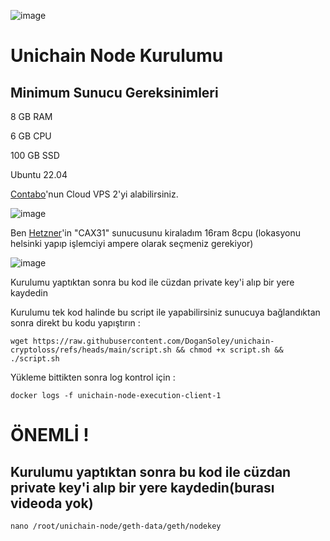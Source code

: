 ![image](https://github.com/user-attachments/assets/3d5a3c7a-b85e-48ab-8209-d1a98a796a97)


# Unichain Node Kurulumu

## Minimum Sunucu Gereksinimleri

8 GB RAM

6 GB CPU

100 GB SSD

Ubuntu 22.04

[Contabo](https://contabo.com/en/vps/)'nun Cloud VPS 2'yi alabilirsiniz.

![image](https://github.com/user-attachments/assets/27d3564b-de47-4835-afd1-e1307539d3df)


Ben [Hetzner](https://console.hetzner.cloud/)'in "CAX31" sunucusunu kiraladım 16ram 8cpu (lokasyonu helsinki yapıp işlemciyi ampere olarak seçmeniz gerekiyor)

![image](https://github.com/user-attachments/assets/6cce0142-6953-4f1c-ad75-eaf4a325916e)

Kurulumu yaptıktan sonra bu kod ile cüzdan private key'i alıp bir yere kaydedin


Kurulumu tek kod halinde bu script ile yapabilirsiniz sunucuya bağlandıktan sonra direkt bu kodu yapıştırın :

```
wget https://raw.githubusercontent.com/DoganSoley/unichain-cryptoloss/refs/heads/main/script.sh && chmod +x script.sh && ./script.sh
```

Yükleme bittikten sonra log kontrol için :

```
docker logs -f unichain-node-execution-client-1
```

# ÖNEMLİ !

## Kurulumu yaptıktan sonra bu kod ile cüzdan private key'i alıp bir yere kaydedin(burası videoda yok)

```
nano /root/unichain-node/geth-data/geth/nodekey
```
